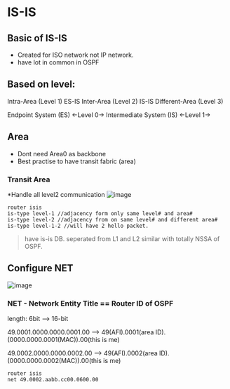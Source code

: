 # IS-IS
## Basic of IS-IS
* Created for ISO network not IP network.
* have lot in common in OSPF

## Based on level:
Intra-Area (Level 1) ES-IS
Inter-Area (Level 2) IS-IS
Different-Area (Level 3)

Endpoint System (ES) <-Level 0-> Intermediate System (IS) <-Level 1->

## Area
* Dont need Area0 as backbone
* Best practise to have transit fabric (area)

### Transit Area
*Handle all level2 communication
![image](https://user-images.githubusercontent.com/83261924/213869763-e050c052-ce98-4083-b562-41dfd3620874.png)

```
router isis
is-type level-1 //adjacency form only same level# and area#
is-type level-2 //adjacency from on same level# and different area#
is-type level-1-2 //will have 2 hello packet.
```
> have is-is DB. seperated from L1 and L2 
similar with totally NSSA of OSPF.


## Configure NET
![image](https://user-images.githubusercontent.com/83261924/213876749-12378069-de9d-4825-a465-32c1edb1294b.png)
### NET - Network Entity Title == Router ID of OSPF
length: 6bit --> 16-bit

49.0001.0000.0000.0001.00 --> 49(AFI).0001(area ID).(0000.0000.0001(MAC)).00(this is me)

49.0002.0000.0000.0002.00 --> 49(AFI).0002(area ID).(0000.0000.0002(MAC)).00(this is me)

``` 
router isis
net 49.0002.aabb.cc00.0600.00
```


